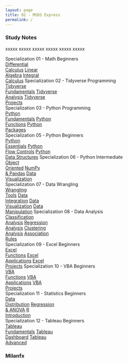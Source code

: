 ```yaml
---
layout: page
title: 02 - MSDS Express
permalink: /
---
```


<h3>Study Notes</h3>

xxxxx xxxxx xxxxx xxxxx xxxxx xxxxx

<div>
  <span class="btn spec1"><span class="btn spec2">Specialization 01 - Math Beginners</span>
  <br>
  <a href="/02-MSDS-Express/EXPR01/" class="btn cour1">Differential<br>Calculus</a>
  <a href="/02-MSDS-Express/EXPR02/" class="btn cour2">Linear<br>Algebra</a>
  <a href="/02-MSDS-Express/EXPR03/" class="btn cour3">Integral<br>Calculus</a>
  </span>
  <span class="btn spec1"><span class="btn spec2">Specialization 02 - Tidyverse Programming</span>
  <br>
  <a href="/02-MSDS-Express/EXPR04/" class="btn cour1">Tidyverse<br>Fundamentals</a>
  <a href="/02-MSDS-Express/EXPR05/" class="btn cour2">Tidyverse<br>Analysis</a>
  <a href="/02-MSDS-Express/EXPR06/" class="btn cour3">Tidyverse<br>Projects</a>
  </span>
</div>

<div>
  <span class="btn spec1"><span class="btn spec2">Specialization 03 - Python Programming</span>
  <br>
  <a href="/02-MSDS-Express/EXPR01/" class="btn cour1">Python<br>Fundamentals</a>
  <a href="/02-MSDS-Express/EXPR02/" class="btn cour2">Python<br>Functions</a>
  <a href="/02-MSDS-Express/EXPR03/" class="btn cour3">Python<br>Packages</a>
  </span>
</div>

<div>
  <span class="btn spec1"><span class="btn spec2">Specialization 05 - Python Beginners</span>
  <br>
  <a href="/02-MSDS-Express/EXPR04/" class="btn cour1">Python<br>Essentials</a>
  <a href="/02-MSDS-Express/EXPR05/" class="btn cour2">Python<br>Flow Controls</a>
  <a href="/02-MSDS-Express/EXPR06/" class="btn cour3">Python<br>Data Structures</a>
  </span>
  <span class="btn spec1"><span class="btn spec2">Specialization 06 - Python Intermediate</span>
  <br>
  <a href="/02-MSDS-Express/EXPR01/" class="btn cour1">Object<br>Oriented</a>
  <a href="/02-MSDS-Express/EXPR02/" class="btn cour2">NumPy<br>& Pandas</a>
  <a href="/02-MSDS-Express/EXPR03/" class="btn cour3">Data<br>Visualization</a>
  </span>
</div>

<div>
  <span class="btn spec1"><span class="btn spec2">Specialization 07 - Data Wrangling</span>
  <br>
  <a href="/02-MSDS-Express/EXPR04/" class="btn icon1">Wrangling<br>Tools</a>
  <a href="/02-MSDS-Express/EXPR05/" class="btn icon2">Data<br>Integration</a>
  <a href="/02-MSDS-Express/EXPR06/" class="btn icon3">Data<br>Visualization</a>
  <a href="/02-MSDS-Express/EXPR06/" class="btn icon4">Data<br>Manipulation</a>
  </span>
  <span class="btn spec1"><span class="btn spec2">Specialization 08 - Data Analysis</span>
  <br>
  <a href="/02-MSDS-Express/EXPR20/" class="btn icon1">Classification<br>Analysis</a>
  <a href="/02-MSDS-Express/EXPR21/" class="btn icon2">Regression<br>Analysis</a>
  <a href="/02-MSDS-Express/EXPR22/" class="btn icon3">Clustering<br>Analysis</a>
  <a href="/02-MSDS-Express/EXPR23/" class="btn icon4">Association<br>Rules</a>
</div>

<div>
  <span class="btn spec1"><span class="btn spec2">Specialization 09 - Excel Beginners</span>
  <br>
  <a href="/02-MSDS-Express/EXPR24/" class="btn cour1">Excel<br>Functions</a>
  <a href="/02-MSDS-Express/EXPR25/" class="btn cour2">Excel<br>Applications</a>
  <a href="/02-MSDS-Express/EXPR26/" class="btn cour3">Excel<br>Projects</a>
  <span class="btn spec1"><span class="btn spec2">Specialization 10 - VBA Beginners</span>
  <br>
  <a href="/02-MSDS-Express/EXPR27/" class="btn cour1">VBA<br>Functions</a>
  <a href="/02-MSDS-Express/EXPR28/" class="btn cour2">VBA<br>Applications</a>
  <a href="/02-MSDS-Express/EXPR29/" class="btn cour3">VBA<br>Projects</a>
</div>

<div>
  <span class="btn spec1"><span class="btn spec2">Specialization 11 - Statistics Beginners</span>
  <br>
  <a href="/02-MSDS-Express/EXPR30/" class="btn 1">Data<br>Distribution</a>
  <a href="/02-MSDS-Express/EXPR31/" class="btn cour2">Regression<br>& ANOVA</a>
  <a href="/02-MSDS-Express/EXPR32/" class="btn cour3">R<br>Introduction</a>
</div>

<div>
  <span class="btn spec1"><span class="btn spec2">Specialization 12 - Tableau Beginners</span>
  <br>
  <a href="/02-MSDS-Express/EXPR33/" class="btn cour1">Tableau<br>Fundamentals</a>
  <a href="/02-MSDS-Express/EXPR34/" class="btn cour2">Tableau<br>Dashboard</a>
  <a href="/02-MSDS-Express/EXPR35/" class="btn cour3">Tableau<br>Advanced</a>
</div>

<h3>Milanfx</h3>